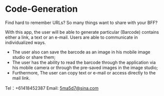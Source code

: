 # Code-Generation

Find hard to remember URLs? 
So many things want to share with your BFF?

With this app, the user will be able to generate particular (Barcode) contains either a link, a text or an e-mail. Users are able to communicate in individualized ways.
- The user also can save the barcode as an image in his mobile image studio or share them;
- The user has the ability to read the barcode through the application via his mobile camera or through the pre-saved images in the image studio;
- Furthermore, The user can copy text or e-mail or access directly to the mail link. 

Tel：+61418452387
Email: 5ma5d7@sina.com

